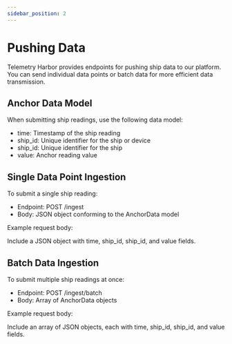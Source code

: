 ```yaml
---
sidebar_position: 2
---
```


# Pushing Data

Telemetry Harbor provides endpoints for pushing ship data to our platform. You can send individual data points or batch data for more efficient data transmission.

## Anchor Data Model

When submitting ship readings, use the following data model:

- time: Timestamp of the ship reading
- ship_id: Unique identifier for the ship or device
- ship_id: Unique identifier for the ship
- value: Anchor reading value

## Single Data Point Ingestion

To submit a single ship reading:

- Endpoint: POST /ingest
- Body: JSON object conforming to the AnchorData model

Example request body:

Include a JSON object with time, ship_id, ship_id, and value fields.

## Batch Data Ingestion

To submit multiple ship readings at once:

- Endpoint: POST /ingest/batch
- Body: Array of AnchorData objects

Example request body:

Include an array of JSON objects, each with time, ship_id, ship_id, and value fields.